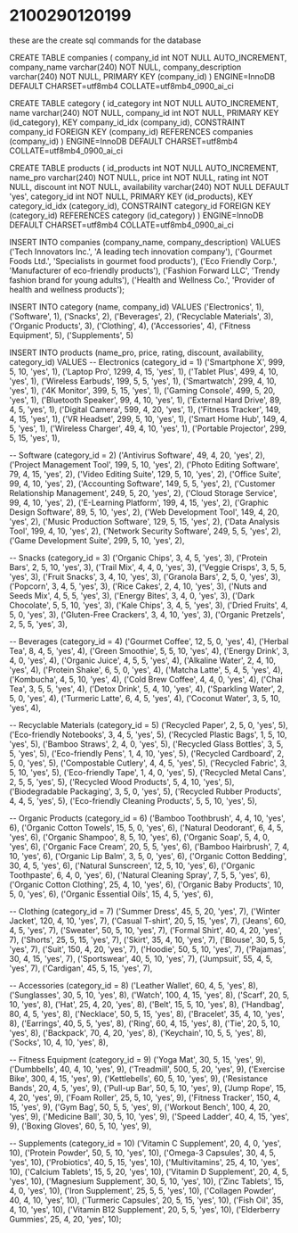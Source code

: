 # 2100290120199


these are the create sql commands for the database

CREATE TABLE companies (
  company_id int NOT NULL AUTO_INCREMENT,
  company_name varchar(240) NOT NULL,
  company_description varchar(240) NOT NULL,
  PRIMARY KEY (company_id)
) ENGINE=InnoDB DEFAULT CHARSET=utf8mb4 COLLATE=utf8mb4_0900_ai_ci


CREATE TABLE category (
  id_category int NOT NULL AUTO_INCREMENT,
  name varchar(240) NOT NULL,
  company_id int NOT NULL,
  PRIMARY KEY (id_category),
  KEY company_id_idx (company_id),
  CONSTRAINT company_id FOREIGN KEY (company_id) REFERENCES companies (company_id)
) ENGINE=InnoDB DEFAULT CHARSET=utf8mb4 COLLATE=utf8mb4_0900_ai_ci

CREATE TABLE products (
  id_products int NOT NULL AUTO_INCREMENT,
  name_pro varchar(240) NOT NULL,
  price int NOT NULL,
  rating int NOT NULL,
  discount int NOT NULL,
  availability varchar(240) NOT NULL DEFAULT 'yes',
  category_id int NOT NULL,
  PRIMARY KEY (id_products),
  KEY category_id_idx (category_id),
  CONSTRAINT category_id FOREIGN KEY (category_id) REFERENCES category (id_category)
) ENGINE=InnoDB DEFAULT CHARSET=utf8mb4 COLLATE=utf8mb4_0900_ai_ci


INSERT INTO companies (company_name, company_description) VALUES 
('Tech Innovators Inc.', 'A leading tech innovation company'),
('Gourmet Foods Ltd.', 'Specialists in gourmet food products'),
('Eco Friendly Corp.', 'Manufacturer of eco-friendly products'),
('Fashion Forward LLC', 'Trendy fashion brand for young adults'),
('Health and Wellness Co.', 'Provider of health and wellness products');

INSERT INTO category (name, company_id) VALUES 
('Electronics', 1),
('Software', 1),
('Snacks', 2),
('Beverages', 2),
('Recyclable Materials', 3),
('Organic Products', 3),
('Clothing', 4),
('Accessories', 4),
('Fitness Equipment', 5),
('Supplements', 5)


INSERT INTO products (name_pro, price, rating, discount, availability, category_id) VALUES 
-- Electronics (category_id = 1)
('Smartphone X', 999, 5, 10, 'yes', 1),
('Laptop Pro', 1299, 4, 15, 'yes', 1),
('Tablet Plus', 499, 4, 10, 'yes', 1),
('Wireless Earbuds', 199, 5, 5, 'yes', 1),
('Smartwatch', 299, 4, 10, 'yes', 1),
('4K Monitor', 399, 5, 15, 'yes', 1),
('Gaming Console', 499, 5, 20, 'yes', 1),
('Bluetooth Speaker', 99, 4, 10, 'yes', 1),
('External Hard Drive', 89, 4, 5, 'yes', 1),
('Digital Camera', 599, 4, 20, 'yes', 1),
('Fitness Tracker', 149, 4, 15, 'yes', 1),
('VR Headset', 299, 5, 10, 'yes', 1),
('Smart Home Hub', 149, 4, 5, 'yes', 1),
('Wireless Charger', 49, 4, 10, 'yes', 1),
('Portable Projector', 299, 5, 15, 'yes', 1),

-- Software (category_id = 2)
('Antivirus Software', 49, 4, 20, 'yes', 2),
('Project Management Tool', 199, 5, 10, 'yes', 2),
('Photo Editing Software', 79, 4, 15, 'yes', 2),
('Video Editing Suite', 129, 5, 10, 'yes', 2),
('Office Suite', 99, 4, 10, 'yes', 2),
('Accounting Software', 149, 5, 5, 'yes', 2),
('Customer Relationship Management', 249, 5, 20, 'yes', 2),
('Cloud Storage Service', 99, 4, 10, 'yes', 2),
('E-Learning Platform', 199, 4, 15, 'yes', 2),
('Graphic Design Software', 89, 5, 10, 'yes', 2),
('Web Development Tool', 149, 4, 20, 'yes', 2),
('Music Production Software', 129, 5, 15, 'yes', 2),
('Data Analysis Tool', 199, 4, 10, 'yes', 2),
('Network Security Software', 249, 5, 5, 'yes', 2),
('Game Development Suite', 299, 5, 10, 'yes', 2),

-- Snacks (category_id = 3)
('Organic Chips', 3, 4, 5, 'yes', 3),
('Protein Bars', 2, 5, 10, 'yes', 3),
('Trail Mix', 4, 4, 0, 'yes', 3),
('Veggie Crisps', 3, 5, 5, 'yes', 3),
('Fruit Snacks', 3, 4, 10, 'yes', 3),
('Granola Bars', 2, 5, 0, 'yes', 3),
('Popcorn', 3, 4, 5, 'yes', 3),
('Rice Cakes', 2, 4, 10, 'yes', 3),
('Nuts and Seeds Mix', 4, 5, 5, 'yes', 3),
('Energy Bites', 3, 4, 0, 'yes', 3),
('Dark Chocolate', 5, 5, 10, 'yes', 3),
('Kale Chips', 3, 4, 5, 'yes', 3),
('Dried Fruits', 4, 5, 0, 'yes', 3),
('Gluten-Free Crackers', 3, 4, 10, 'yes', 3),
('Organic Pretzels', 2, 5, 5, 'yes', 3),

-- Beverages (category_id = 4)
('Gourmet Coffee', 12, 5, 0, 'yes', 4),
('Herbal Tea', 8, 4, 5, 'yes', 4),
('Green Smoothie', 5, 5, 10, 'yes', 4),
('Energy Drink', 3, 4, 0, 'yes', 4),
('Organic Juice', 4, 5, 5, 'yes', 4),
('Alkaline Water', 2, 4, 10, 'yes', 4),
('Protein Shake', 6, 5, 0, 'yes', 4),
('Matcha Latte', 5, 4, 5, 'yes', 4),
('Kombucha', 4, 5, 10, 'yes', 4),
('Cold Brew Coffee', 4, 4, 0, 'yes', 4),
('Chai Tea', 3, 5, 5, 'yes', 4),
('Detox Drink', 5, 4, 10, 'yes', 4),
('Sparkling Water', 2, 5, 0, 'yes', 4),
('Turmeric Latte', 6, 4, 5, 'yes', 4),
('Coconut Water', 3, 5, 10, 'yes', 4),

-- Recyclable Materials (category_id = 5)
('Recycled Paper', 2, 5, 0, 'yes', 5),
('Eco-friendly Notebooks', 3, 4, 5, 'yes', 5),
('Recycled Plastic Bags', 1, 5, 10, 'yes', 5),
('Bamboo Straws', 2, 4, 0, 'yes', 5),
('Recycled Glass Bottles', 3, 5, 5, 'yes', 5),
('Eco-friendly Pens', 1, 4, 10, 'yes', 5),
('Recycled Cardboard', 2, 5, 0, 'yes', 5),
('Compostable Cutlery', 4, 4, 5, 'yes', 5),
('Recycled Fabric', 3, 5, 10, 'yes', 5),
('Eco-friendly Tape', 1, 4, 0, 'yes', 5),
('Recycled Metal Cans', 2, 5, 5, 'yes', 5),
('Recycled Wood Products', 5, 4, 10, 'yes', 5),
('Biodegradable Packaging', 3, 5, 0, 'yes', 5),
('Recycled Rubber Products', 4, 4, 5, 'yes', 5),
('Eco-friendly Cleaning Products', 5, 5, 10, 'yes', 5),

-- Organic Products (category_id = 6)
('Bamboo Toothbrush', 4, 4, 10, 'yes', 6),
('Organic Cotton Towels', 15, 5, 0, 'yes', 6),
('Natural Deodorant', 6, 4, 5, 'yes', 6),
('Organic Shampoo', 8, 5, 10, 'yes', 6),
('Organic Soap', 5, 4, 0, 'yes', 6),
('Organic Face Cream', 20, 5, 5, 'yes', 6),
('Bamboo Hairbrush', 7, 4, 10, 'yes', 6),
('Organic Lip Balm', 3, 5, 0, 'yes', 6),
('Organic Cotton Bedding', 30, 4, 5, 'yes', 6),
('Natural Sunscreen', 12, 5, 10, 'yes', 6),
('Organic Toothpaste', 6, 4, 0, 'yes', 6),
('Natural Cleaning Spray', 7, 5, 5, 'yes', 6),
('Organic Cotton Clothing', 25, 4, 10, 'yes', 6),
('Organic Baby Products', 10, 5, 0, 'yes', 6),
('Organic Essential Oils', 15, 4, 5, 'yes', 6),

-- Clothing (category_id = 7)
('Summer Dress', 45, 5, 20, 'yes', 7),
('Winter Jacket', 120, 4, 10, 'yes', 7),
('Casual T-shirt', 20, 5, 15, 'yes', 7),
('Jeans', 60, 4, 5, 'yes', 7),
('Sweater', 50, 5, 10, 'yes', 7),
('Formal Shirt', 40, 4, 20, 'yes', 7),
('Shorts', 25, 5, 15, 'yes', 7),
('Skirt', 35, 4, 10, 'yes', 7),
('Blouse', 30, 5, 5, 'yes', 7),
('Suit', 150, 4, 20, 'yes', 7),
('Hoodie', 50, 5, 10, 'yes', 7),
('Pajamas', 30, 4, 15, 'yes', 7),
('Sportswear', 40, 5, 10, 'yes', 7),
('Jumpsuit', 55, 4, 5, 'yes', 7),
('Cardigan', 45, 5, 15, 'yes', 7),

-- Accessories (category_id = 8)
('Leather Wallet', 60, 4, 5, 'yes', 8),
('Sunglasses', 30, 5, 10, 'yes', 8),
('Watch', 100, 4, 15, 'yes', 8),
('Scarf', 20, 5, 10, 'yes', 8),
('Hat', 25, 4, 20, 'yes', 8),
('Belt', 15, 5, 10, 'yes', 8),
('Handbag', 80, 4, 5, 'yes', 8),
('Necklace', 50, 5, 15, 'yes', 8),
('Bracelet', 35, 4, 10, 'yes', 8),
('Earrings', 40, 5, 5, 'yes', 8),
('Ring', 60, 4, 15, 'yes', 8),
('Tie', 20, 5, 10, 'yes', 8),
('Backpack', 70, 4, 20, 'yes', 8),
('Keychain', 10, 5, 5, 'yes', 8),
('Socks', 10, 4, 10, 'yes', 8),

-- Fitness Equipment (category_id = 9)
('Yoga Mat', 30, 5, 15, 'yes', 9),
('Dumbbells', 40, 4, 10, 'yes', 9),
('Treadmill', 500, 5, 20, 'yes', 9),
('Exercise Bike', 300, 4, 15, 'yes', 9),
('Kettlebells', 60, 5, 10, 'yes', 9),
('Resistance Bands', 20, 4, 5, 'yes', 9),
('Pull-up Bar', 50, 5, 10, 'yes', 9),
('Jump Rope', 15, 4, 20, 'yes', 9),
('Foam Roller', 25, 5, 10, 'yes', 9),
('Fitness Tracker', 150, 4, 15, 'yes', 9),
('Gym Bag', 50, 5, 5, 'yes', 9),
('Workout Bench', 100, 4, 20, 'yes', 9),
('Medicine Ball', 30, 5, 10, 'yes', 9),
('Speed Ladder', 40, 4, 15, 'yes', 9),
('Boxing Gloves', 60, 5, 10, 'yes', 9),

-- Supplements (category_id = 10)
('Vitamin C Supplement', 20, 4, 0, 'yes', 10),
('Protein Powder', 50, 5, 10, 'yes', 10),
('Omega-3 Capsules', 30, 4, 5, 'yes', 10),
('Probiotics', 40, 5, 15, 'yes', 10),
('Multivitamins', 25, 4, 10, 'yes', 10),
('Calcium Tablets', 15, 5, 20, 'yes', 10),
('Vitamin D Supplement', 20, 4, 5, 'yes', 10),
('Magnesium Supplement', 30, 5, 10, 'yes', 10),
('Zinc Tablets', 15, 4, 0, 'yes', 10),
('Iron Supplement', 25, 5, 5, 'yes', 10),
('Collagen Powder', 40, 4, 10, 'yes', 10),
('Turmeric Capsules', 20, 5, 15, 'yes', 10),
('Fish Oil', 35, 4, 10, 'yes', 10),
('Vitamin B12 Supplement', 20, 5, 5, 'yes', 10),
('Elderberry Gummies', 25, 4, 20, 'yes', 10);


